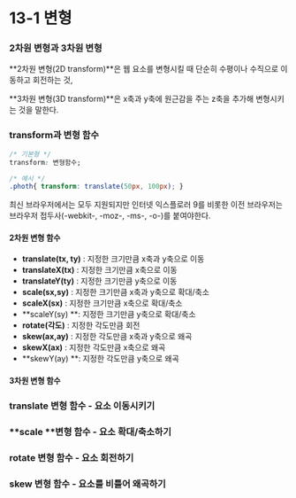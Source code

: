 # 13-1 변형

### 2차원 변형과 3차원 변형

**2차원 변형\(2D transform\)**은 웹 요소를 변형시킬 때 단순히 수평이나 수직으로 이동하고 회전하는 것,

**3차원 변형\(3D transform\)**은 x축과 y축에 원근감을 주는 z축을 추가해 변형시키는 것을 말한다.

### transform과 변형 함수

```css
/* 기본형 */
transform: 변형함수;

/* 예시 */
.photh{ transform: translate(50px, 100px); }
```

최신 브라우저에서는 모두 지원되지만 인터넷 익스플로러 9를 비롯한 이전 브라우저는 브라우저 접두사\(-webkit-, -moz-, -ms-, -o-\)를 붙여야한다.

#### 2차원 변형 함수 

* **translate\(tx, ty\)** : 지정한 크기만큼 x축과 y축으로 이동
* **translateX\(tx\)** : 지정한 크기만큼 x축으로 이동
* **translateY\(ty\)** : 지정한 크기만큼 y축으로 이동
* **scale\(sx,sy\)** : 지정한 크기만큼 x축과 y축으로 확대/축소
* **scaleX\(sx\)** : 지정한 크기만큼 x축으로 확대/축소
* **scaleY\(sy\) **: 지정한 크기만큼 y축으로 확대/축소
* **rotate\(각도\)** : 지정한 각도만큼 회전
* **skew\(ax,ay\)** : 지정한 각도만큼 x축과 y축으로 왜곡
* **skewX\(ax\)** : 지정한 각도만큼 x축으로 왜곡
* **skewY\(ay\) **: 지정한 각도만큼 y축으로 왜곡

#### 3차원 변형 함수

### **translate** 변형 함수 - 요소 이동시키기

### **scale **변형 함수 - 요소 확대/축소하기

### **rotate** 변형 함수 - 요소 회전하기

### **skew** 변형 함수 - 요소를 비틀어 왜곡하기



